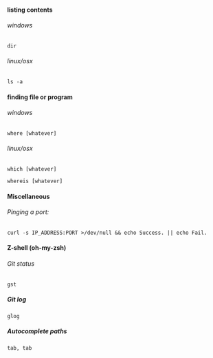 #### listing contents  

###### windows  
    dir   
    
###### linux/osx  
    ls -a   
    
#### finding file or program  

###### windows  
    where [whatever]  
    
###### linux/osx   
    which [whatever]  
    
    whereis [whatever]  

#### Miscellaneous

###### Pinging a port:

    curl -s IP_ADDRESS:PORT >/dev/null && echo Success. || echo Fail.

#### Z-shell (oh-my-zsh)

###### Git status

    gst

##### Git log

    glog
    
##### Autocomplete paths

    tab, tab
